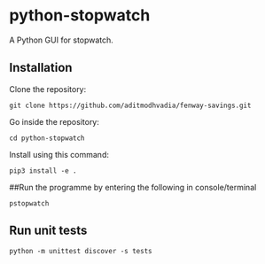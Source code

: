 # python-stopwatch
A Python GUI for stopwatch.

## Installation
Clone the repository:
```commandline
git clone https://github.com/aditmodhvadia/fenway-savings.git
```
Go inside the repository:
```commandline
cd python-stopwatch
```
Install using this command:
```shell script
pip3 install -e .
```
##Run the programme by entering the following in console/terminal
```commandline
pstopwatch
```

## Run unit tests
```commandline
python -m unittest discover -s tests
```